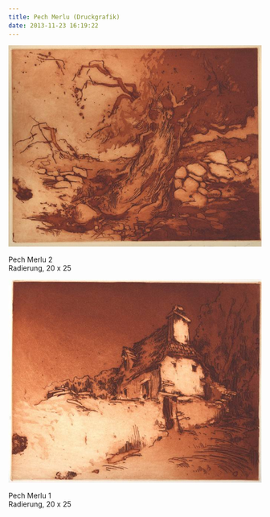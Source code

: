 ```yaml
---
title: Pech Merlu (Druckgrafik)
date: 2013-11-23 16:19:22
---
```

![Pech Merlu 2 (Druckgrafik)](/img/radierungen/pech-merlu-2-druckgrafik.jpg)

Pech Merlu 2 <br>
Radierung, 20 x 25

![Pech Merlu 1 (Druckgrafik)](/img/radierungen/pech-merlu-1-druckgrafik.jpg)

Pech Merlu 1 <br>
Radierung, 20 x 25
